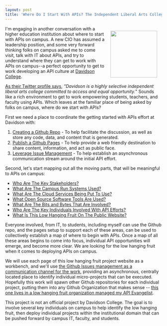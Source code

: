```yaml
---
layout: post
title: 'Where Do I Start With APIs? The Independent Liberal Arts College Edition'
---
```

<p><img style="padding: 15px;" src="https://s3.amazonaws.com/kinlane-productions/bw-icons/bw-start.jpeg" alt="" width="150" align="right" /></p>
<p>I'm engaging in another conversation with a higher education institution about where to start with APIs on campus. A new CIO has assumed a leadership position, and some very forward thinking folks on campus asked me to come visit, talk with IT about APIs, and try to understand where they can get to work with APIs on campus--a perfect opportunity to get to work developing an API culture at&nbsp;<a href="http://www.davidson.edu/">Davidson College</a>.</p>
<p><a href="https://twitter.com/DavidsonCollege">As their Twitter profile says</a>, <em>"</em><span><em>Davidson is a highly selective independent liberal arts college committed to access and equal opportunity.</em>" Sounds like a rich environment to get to work empowering students, teachers, and faculty using APIs. Which leaves at the familiar place of being asked by folks on campus, where do we start with APIs?</span></p>
<p>First we need a place to coordinate the getting started with APIs effort at Davidson with:</p>
<ol>
<li><a href="https://github.com/low-hanging-fruit/davidson-college">Creating a Github Repo</a> - To help facilitate the discussion, as well as store any code, data, and content that is generated.</li>
<li><a href="http://low-hanging-fruit.github.io/davidson-college/">Publish a Github Pages</a> - To help provide a web friendly destination to share content, information, and act as public face.</li>
<li><a href="https://github.com/low-hanging-fruit/davidson-college/issues">Leverage Issue Management</a> - To help establish an asynchronous communication stream around the initial API effort.</li>
</ol>
<p>Second, let's start mapping out all the moving parts, that will be meaningful to APIs on campus:</p>
<ul>
<li><a href="http://low-hanging-fruit.github.io/davidson-college/who-are-the-key-stakeholders/">Who Are The Key Stakeholders?</a></li>
<li><a href="http://low-hanging-fruit.github.io/davidson-college/what-are-the-campus-run-systems-used/">What Are The Campus Run Systems Used?</a></li>
<li><a href="http://low-hanging-fruit.github.io/davidson-college/what-are-the-cloud-services-being-put-to-use/">What Are The Cloud Services Being Put To Use?</a></li>
<li><a href="http://low-hanging-fruit.github.io/davidson-college/what-open-source-software-tools-area-used/">What Open Source Software Tools Are Used?</a></li>
<li><a href="http://low-hanging-fruit.github.io/davidson-college/what-are-the-bits-and-bytes-that-are-involved/">What Are The Bits and Bytes That Are Involved?</a></li>
<li><a href="http://low-hanging-fruit.github.io/davidson-college/who-are-the-key-individuals-involved-with-api-efforts/">Who Are The Key Individuals Involved With API Efforts?</a></li>
<li><a href="http://low-hanging-fruit.github.io/davidson-college/what-is-the-low-hanging-fruit-on-the-public-website/">What Is This Low Hanging Fruit On The Public Website?</a></li>
</ul>
<p>Everyone involved, from IT, to students, including myself can use the Github repo, and the pages setup to support each of these areas, can be used to collectively establish a map of where to begin with APIs. Once a map of all these areas begins to come into focus, individual API opportunities will emerge, and become more clear. We are looking for the low hanging fruit when it comes to deploying APIs on campus.</p>
<p>We will use each page of this low hanging fruit project website as a workbench, and we'll use <a href="https://github.com/low-hanging-fruit/davidson-college/issues">the Github Issues management as a communication channel for the work</a>, providing an asynchronous, centrally located place to identify individual micro-projects that can be executed. Hopefully this work will spawn other Github repositories for each individual project, putting them into any Github Organization that makes sense -- <a href="https://github.com/low-hanging-fruit">this one lives in a low hanging fruit organization managed my API Evangelist</a>.</p>
<p>This project is not an official project by Davidson College. The goal is to involve several key individuals on campus to help identify the low hanging fruit, then deploy individual projects within the institutional domain that can be pushed forward by campus IT, faculty, and students.</p>